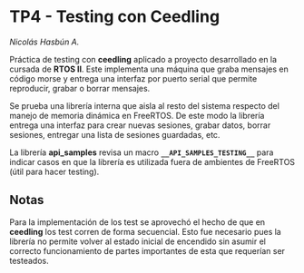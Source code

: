 # TP4 - Testing con Ceedling

_Nicolás Hasbún A._

Práctica de testing con **ceedling** aplicado a proyecto desarrollado en la cursada
de **RTOS II**. Este implementa una máquina que graba mensajes en código morse y 
entrega una interfaz por puerto serial que permite reproducir, grabar o borrar mensajes.

Se prueba una librería interna que aisla al resto del sistema respecto del manejo
de memoria dinámica en FreeRTOS. De este modo la librería entrega una interfaz para
crear nuevas sesiones, grabar datos, borrar sesiones, entregar una lista de sesiones
guardadas, etc.

La librería **api_samples** revisa un macro **`__API_SAMPLES_TESTING__`** para indicar
casos en que la librería es utilizada fuera de ambientes de FreeRTOS (útil para hacer
testing).

## Notas

Para la implementación de los test se aprovechó el hecho de que en **ceedling** los test
corren de forma secuencial. Esto fue necesario pues la librería no permite volver al estado
inicial de encendido sin asumir el correcto funcionamiento de partes importantes de esta
que requerían ser testeados.